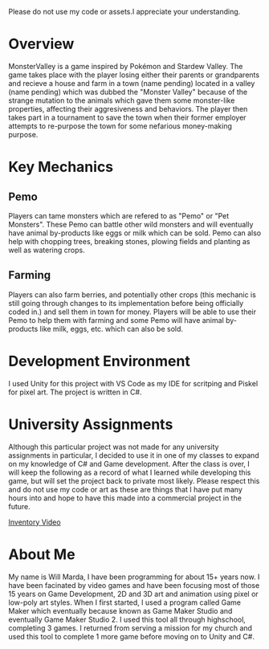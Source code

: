 Please do not use my code or assets.I appreciate your understanding.

# Overview

MonsterValley is a game inspired by Pokémon and Stardew Valley. The game takes place with the player losing either their parents or grandparents and recieve a house and farm in a town (name pending) located in a valley (name pending) which was dubbed the "Monster Valley" because of the strange mutation to the animals which gave them some monster-like properties, affecting their aggresiveness and behaviors. The player then takes part in a tournament to save the town when their former employer attempts to re-purpose the town for some nefarious money-making purpose.

# Key Mechanics

## Pemo

Players can tame monsters which are refered to as "Pemo" or "Pet Monsters". These Pemo can battle other wild monsters and will eventually have animal by-products like eggs or milk which can be sold. Pemo can also help with chopping trees, breaking stones, plowing fields and planting as well as watering crops.

## Farming

Players can also farm berries, and potentially other crops (this mechanic is still going through changes to its implementation before being officially coded in.) and sell them in town for money. Players will be able to use their Pemo to help them with farming and some Pemo will have animal by-products like milk, eggs, etc. which can also be sold.

# Development Environment

I used Unity for this project with VS Code as my IDE for scritping and Piskel for pixel art. The project is written in C#.

# University Assignments

Although this particular project was not made for any university assignments in particular, I decided to use it in one of my classes to expand on my knowledge of C# and Game development. After the class is over, I will keep the following as a record of what I learned while developing this game, but will set the project back to private most likely. Please respect this and do not use my code or art as these are things that I have put many hours into and hope to have this made into a commercial project in the future.

[Inventory Video](https://youtu.be/izdoyc_coW0)


# About Me

My name is Will Marda, I have been programming for about 15+ years now. I have been facinated by video games and have been focusing most of those 15 years on Game Development, 2D and 3D art and animation using pixel or low-poly art styles. When I first started, I used a program called Game Maker which eventually because known as Game Maker Studio and eventually Game Maker Studio 2. I used this tool all through highschool, completing 3 games. I returned from serving a mission for my church and used this tool to complete 1 more game before moving on to Unity and C#.
